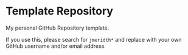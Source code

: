 # Template Repository

My personal GitHub Repository template.

If you use this, please search for `jmeridth*` and replace with your own GitHub username and/or email address.

